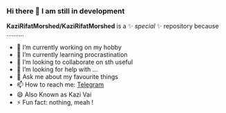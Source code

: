 ### Hi there 👋 I am still in development 


**KaziRifatMorshed/KaziRifatMorshed** is a ✨ _special_ ✨ repository because ..........

- 🔭 I’m currently working on my hobby 
- 🌱 I’m currently learning procrastination
- 👯 I’m looking to collaborate on sth useful
- 🤔 I’m looking for help with ...
- 💬 Ask me about my favourite things
- 📫 How to reach me: [Telegram](https://t.me/FiXiReULV)
- 😄 Also Known as Kazi Vai
- ⚡ Fun fact: nothing, meah !
